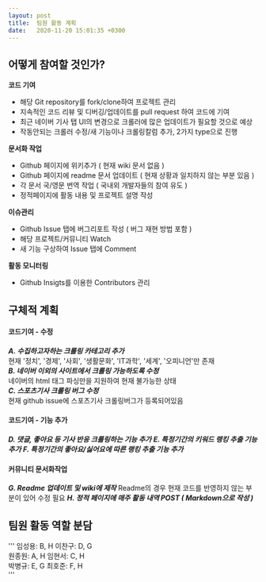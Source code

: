 ```yaml
---
layout: post
title:  팀원 활동 계획
date:   2020-11-20 15:01:35 +0300
---
```

## 어떻게 참여할 것인가?

**코드 기여**   
- 해당 Git repository를 fork/clone하여 프로젝트 관리
- 지속적인 코드 리뷰 및 디버깅/업데이트를 pull request 하여 코드에 기여
- 최근 네이버 기사 탭 UI의 변경으로 크롤러에 많은 업데이트가 필요할 것으로 예상
- 작동안되는 크롤러 수정/새 기능이나 크롤링칼럼 추가, 2가지 type으로 진행
   
**문서화 작업**   
- Github 페이지에 위키추가 ( 현재 wiki 문서 없음 )
- Github 페이지에 readme 문서 업데이트 ( 현재 상황과 일치하지 않는 부분 있음 )
- 각 문서 국/영문 번역 작업 ( 국내외 개발자들의 참여 유도 )
- 정적페이지에 활동 내용 및 프로젝트 설명 작성

**이슈관리**
- Github Issue 탭에 버그리포트 작성 ( 버그 재현 방법 포함 ) 
- 해당 프로젝트/커뮤니티 Watch
- 새 기능 구상하여 Issue 탭에 Comment

**활동 모니터링**
- Github Insigts를 이용한 Contributors 관리


## 구체적 계획

#### 코드기여 - 수정       
***A.	수집하고자하는 크롤링 카테고리 추가***   
    현재 '정치', '경제', '사회', '생활문화', 'IT과학', '세계', '오피니언'만 존재    
***B.	네이버 이외의 사이트에서 크롤링 가능하도록 수정***   
    네이버의 html 태그 파싱만을 지원하여 현재 불가능한 상태   
***C.	스포츠기사 크롤링 버그 수정***   
    현재 github issue에 스포츠기사 크롤링버그가 등록되어있음   

#### 코드기여 - 기능 추가    
***D.	댓글, 좋아요 등 기사 반응 크롤링하는 기능 추가*** 
***E.	특정기간의 키워드 랭킹 추출 기능 추가*** 
***F.	특정기간의 좋아요/싫어요에 따른 랭킹 추출 기능 추가***

#### 커뮤니티 문서화작업    
***G.	Readme 업데이트 및 wiki에 제작***
    Readme의 경우 현재 코드를 반영하지 않는 부분이 있어 수정 필요
***H.	정적 페이지에 매주 활동 내역 POST ( Markdown으로 작성 )***


## 팀원 활동 역할 분담      
'''
임성용: B, H		이찬구: D, G   
원종원: A, H		임현서: C, H   
박병규: E, G		최호준: F, H   
'''
